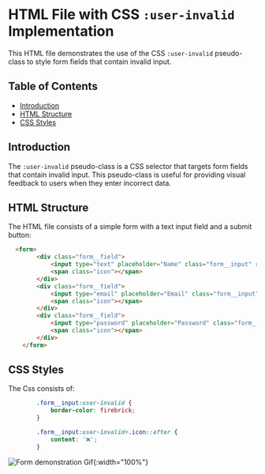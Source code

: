 # HTML File with CSS `:user-invalid` Implementation

This HTML file demonstrates the use of the CSS `:user-invalid` pseudo-class to style form fields that contain invalid input.

## Table of Contents

* [Introduction](#introduction)
* [HTML Structure](#html-structure)
* [CSS Styles](#css-styles)

## Introduction

The `:user-invalid` pseudo-class is a CSS selector that targets form fields that contain invalid input. This pseudo-class is useful for providing visual feedback to users when they enter incorrect data.

## HTML Structure

The HTML file consists of a simple form with a text input field and a submit button:
```html
  <form>
        <div class="form__field">
            <input type="text" placeholder="Name" class="form__input" required>
            <span class="icon"></span>
        </div>
        <div class="form__field">
            <input type="email" placeholder="Email" class="form__input" required>
            <span class="icon"></span>
        </div>
        <div class="form__field">
            <input type="password" placeholder="Password" class="form__input" pattern=".{6,}" required>
            <span class="icon"></span>
        </div>
    </form>
```
## CSS Styles

The Css consists of:
```Css
        .form__input:user-invalid {
            border-color: firebrick;
        }

        .form__input:user-invalid+.icon::after {
            content: '❌';
        }
```
![Form demonstration Gif](https://github.com/user-attachments/assets/ac0c269d-eedf-46ee-99f4-d4e845939c75){:width="100%"}
